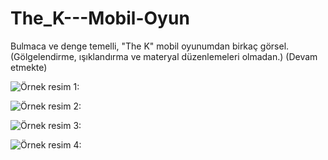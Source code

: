 # The_K---Mobil-Oyun
 Bulmaca ve denge temelli, "The K" mobil oyunumdan birkaç görsel. (Gölgelendirme, ışıklandırma ve materyal düzenlemeleri olmadan.)
(Devam etmekte)

![Örnek resim 1:](https://raw.githubusercontent.com/ertbaran/The_K---Mobil-Oyun/master/%C3%96rnek%20Resim%204.png)

![Örnek resim 2:](https://raw.githubusercontent.com/ertbaran/The_K---Mobil-Oyun/master/%C3%96rnek%20Resim%201.jpeg)

![Örnek resim 3:](https://raw.githubusercontent.com/ertbaran/The_K---Mobil-Oyun/master/%C3%96rnek%20Resim%202.jpeg)

![Örnek resim 4:](https://raw.githubusercontent.com/ertbaran/The_K---Mobil-Oyun/master/%C3%96rnek%20Resim%203.jpeg)
